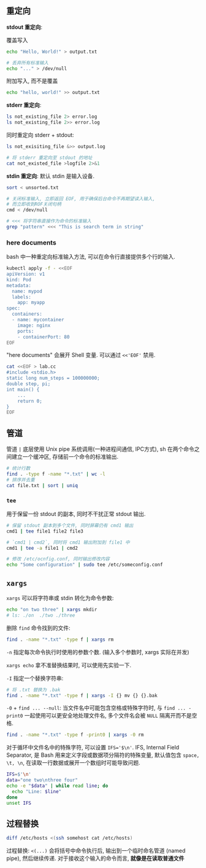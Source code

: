 ## 重定向

**stdout 重定向**:

覆盖写入
```bash
echo "Hello, World!" > output.txt

# 丢弃所有标准输入
echo "..." > /dev/null
```

附加写入, 而不是覆盖
```bash
echo "hello, world!" >> output.txt
```

**stderr 重定向**:

```bash
ls not_existing_file 2> error.log
ls not_existing_file 2>> error.log
```

同时重定向 stderr + stdout:

```bash
ls not_exisiting_file &>> output.log

# 将 stderr 重定向至 stdout 的地址
cat not_existed_file >logfile 2>&1
```

**stdin 重定向**: 默认 stdin 是输入设备.

```bash 
sort < unsorted.txt

# 关闭标准输入, 立即返回 EOF, 用于确保后台命令不再期望读入输入, 
# 而立即收到ROF关闭句柄
cmd < /dev/null

# <<< 将字符串直接作为命令的标准输入
grep "pattern" <<< "This is search term in string"
```

### here documents

bash 中一种重定向标准输入方法, 可以在命令行直接提供多个行的输入.

```bash
kubectl apply -f - <<EOF
apiVersion: v1
kind: Pod
metadata:
  name: mypod
  labels:
    app: myapp
spec:
  containers:
  - name: mycontainer
    image: nginx
    ports:
    - containerPort: 80
EOF
```

"here documents" 会展开 Shell 变量. 可以通过 `<<'EOF'` 禁用.

```bash
cat <<EOF > lab.cc
#include <stdio.h>
static long num_steps = 100000000;
double step, pi;
int main() {
	...
	return 0;
}
EOF
```

## 管道

管道 `|` 底层使用 Unix pipe 系统调用(一种进程间通信, IPC方式), sh 在两个命令之间建立一个缓冲区, 存储前一个命令的标准输出.

```bash
# 统计行数
find . -type f -name "*.txt" | wc -l
# 排序并去重
cat file.txt | sort | uniq
```

### `tee`

用于保留一份 stdout 的副本, 同时不干扰正常 stdout 输出.

```bash
# 保留 stdout 副本到多个文件, 同时屏幕仍有 cmd1 输出
cmd1 | tee file1 file2 file3

# `cmd1 | cmd2`, 同时将 cmd1 输出附加到 file1 中
cmd1 | tee -a file1 | cmd2

# 修改 /etc/ocnfig.conf, 同时输出修改内容
echo "Some configuration" | sudo tee /etc/someconfig.conf
```

## `xargs`

`xargs` 可以将字符串或 stdin 转化为命令参数:

```bash
echo "on two three" | xargs mkdir
# ls: ./on  ./two ./three
```

删除 `find` 命令找到的文件:

```bash
find . -name "*.txt" -type f | xargs rm
```

`-n` 指定每次命令执行时使用的参数个数. (输入多个参数时, xargs 实际在并发)

`xargs echo` 拿不准替换结果时, 可以使用先实验一下.

`-I` 指定一个替换字符串:
```bash
# 将 .txt 替换为 .bak
find . -name "*.txt" -type f | xargs -I {} mv {} {}.bak
```

`-0` + `find ... --null`: 当文件名中可能包含空格或特殊字符时, 与 `find ... -print0` 一起使用可以更安全地处理文件名, 多个文件名会被 `NULL` 隔离开而不是空格.

```bash
find . -name "*.txt" -type f -print0 | xargs -0 rm
```

对于循环中文件名中的特殊字符, 可以设置 `IFS='$\n'`. IFS, Internal Field Separator, 是 Bash 用来定义字段或数据项分隔符的特殊变量, 默认值包含 `space, \t, \n`, 在读取一行数据或展开一个数组时可能导致问题.

```bash
IFS=$'\n'
data="one two\nthree four"
echo -e "$data" | while read line; do
  echo "Line: $line"
done
unset IFS
```

## 过程替换

```bash
diff /etc/hosts <(ssh somehost cat /etc/hosts)
```

过程替换: `<(...)` 会将括号中命令执行后, 输出到一个临时命名管道 (named pipe), 然后继续传递. 对于接收这个输入的命令而言, **就像是在读取普通文件**